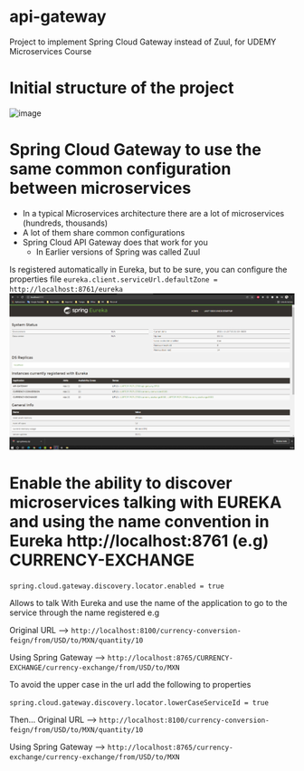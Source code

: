 # api-gateway
Project to implement Spring Cloud Gateway instead of Zuul, for UDEMY Microservices Course

# Initial structure of the project
![image](https://user-images.githubusercontent.com/36638342/142779422-5eac5803-aaa2-4bc7-b913-c5c2e9948a0e.png)

# Spring Cloud Gateway to use the same common configuration between microservices
- In a typical Microservices architecture there are a lot of microservices (hundreds, thousands)
- A lot of them share common configurations
- Spring Cloud API Gateway does that work for you
    - In Earlier versions of Spring was called Zuul

Is registered automatically in Eureka, but to be sure, you can configure the properties file
``eureka.client.serviceUrl.defaultZone = http://localhost:8761/eureka``
![img.png](img.png)

# Enable the ability to discover microservices talking with EUREKA and using the name convention in Eureka http://localhost:8761 (e.g) CURRENCY-EXCHANGE
```spring.cloud.gateway.discovery.locator.enabled = true``` 
 
Allows to talk With Eureka and use the name of the application to go to the service through the name registered
e.g

Original URL --> ``http://localhost:8100/currency-conversion-feign/from/USD/to/MXN/quantity/10``

Using Spring Gateway --> ``http://localhost:8765/CURRENCY-EXCHANGE/currency-exchange/from/USD/to/MXN``

To avoid the upper case in the url add the following to properties

``spring.cloud.gateway.discovery.locator.lowerCaseServiceId = true``

Then...
Original URL --> ``http://localhost:8100/currency-conversion-feign/from/USD/to/MXN/quantity/10``

Using Spring Gateway --> ``http://localhost:8765/currency-exchange/currency-exchange/from/USD/to/MXN``
